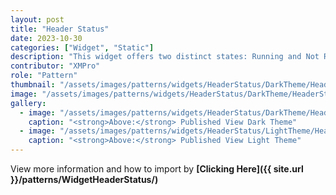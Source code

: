 ```yaml
---
layout: post
title: "Header Status"
date: 2023-10-30
categories: ["Widget", "Static"]
description: "This widget offers two distinct states: Running and Not Running, serving as valuable indicators for the data or functionality integrated within the widget."
contributor: "XMPro"
role: "Pattern"
thumbnail: "/assets/images/patterns/widgets/HeaderStatus/DarkTheme/HeaderStatusPublishedMode.png"
image: "/assets/images/patterns/widgets/HeaderStatus/DarkTheme/HeaderStatusPublishedMode.png"
gallery:
  - image: "/assets/images/patterns/widgets/HeaderStatus/DarkTheme/HeaderStatusPublishedMode.png"
    caption: "<strong>Above:</strong> Published View Dark Theme"
  - image: "/assets/images/patterns/widgets/HeaderStatus/LightTheme/HeaderStatusPublishedMode.png"
    caption: "<strong>Above:</strong> Published View Light Theme"
---
```


View more information and how to import by <strong>[Clicking Here]({{ site.url }}/patterns/WidgetHeaderStatus/)</strong>